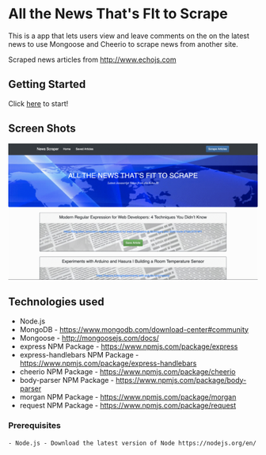 # All the News That's FIt to Scrape

This is a app that lets users view and leave comments on the on the latest news to use Mongoose and Cheerio to scrape news from another site.

Scraped news articles from http://www.echojs.com

## Getting Started
Click <a href="https://secret-inlet-90576.herokuapp.com/">here</a> to start!

## Screen Shots
![Screen shot](public/assets/images/screenshot.gif)


## Technologies used
- Node.js
- MongoDB - https://www.mongodb.com/download-center#community
- Mongoose - http://mongoosejs.com/docs/
- express NPM Package - https://www.npmjs.com/package/express
- express-handlebars NPM Package - https://www.npmjs.com/package/express-handlebars
- cheerio NPM Package - https://www.npmjs.com/package/cheerio
- body-parser NPM Package - https://www.npmjs.com/package/body-parser
- morgan NPM Package - https://www.npmjs.com/package/morgan
- request NPM Package - https://www.npmjs.com/package/request

### Prerequisites

```
- Node.js - Download the latest version of Node https://nodejs.org/en/

```


